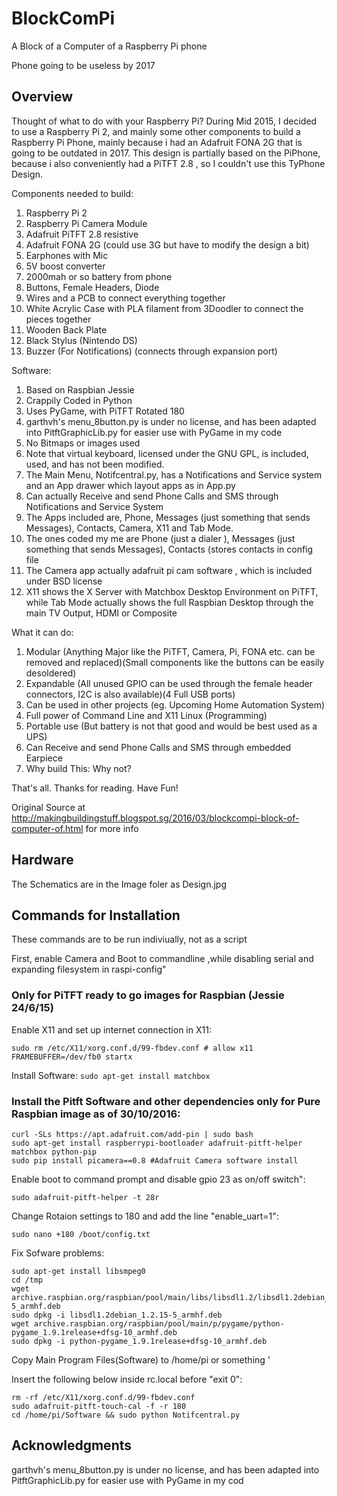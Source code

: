 # BlockComPi
A Block of a Computer of a Raspberry Pi phone 

Phone going to be useless by 2017

## Overview
Thought of what to do with your Raspberry Pi? During Mid 2015, I decided to use a Raspberry Pi 2, and mainly some other components to build a Raspberry Pi Phone, mainly because i had an Adafruit FONA 2G that is going to be outdated in 2017. This design is partially based on the PiPhone, because i also conveniently had a PiTFT 2.8 , so I couldn't use this TyPhone Design.

Components needed to build:

1. Raspberry Pi 2
1. Raspberry Pi Camera Module
1. Adafruit PiTFT 2.8 resistive
1. Adafruit FONA 2G (could use 3G but have to modify the design a bit)
1. Earphones with Mic
1. 5V boost converter 
1. 2000mah or so battery from phone
1. Buttons,  Female Headers, Diode
1. Wires and a PCB to connect everything together
1. White Acrylic Case with PLA filament from 3Doodler to connect the pieces together 
1. Wooden Back Plate
1. Black Stylus (Nintendo DS)
1. Buzzer (For Notifications) (connects through expansion port)

Software:

1. Based on Raspbian Jessie
1. Crappily Coded in Python
1. Uses PyGame, with PiTFT Rotated 180
1. garthvh's menu_8button.py is under no license, and has been adapted into PitftGraphicLib.py for easier use with PyGame in my code
1. No Bitmaps or images used
1. Note that virtual keyboard, licensed under the GNU GPL, is included, used, and has not been modified.
1. The Main Menu, Notifcentral.py, has a Notifications  and Service system and an App drawer which layout apps as in App.py
1. Can actually Receive and send Phone Calls and SMS through Notifications and Service System
1. The Apps included are, Phone, Messages (just something that sends Messages), Contacts, Camera, X11 and Tab Mode.
1. The ones coded my me are Phone (just a dialer ), Messages (just something that sends Messages), Contacts (stores contacts in config file
1. The Camera app actually adafruit pi cam software , which is included under BSD license
1. X11 shows the X Server with Matchbox Desktop Environment on PiTFT, while Tab Mode actually shows the full Raspbian Desktop through the main TV Output, HDMI or Composite

What it can do:

1. Modular (Anything Major like the PiTFT, Camera, Pi, FONA etc. can be removed and replaced)(Small components like the buttons can be easily desoldered)
1. Expandable (All unused GPIO can be used through the female header connectors, I2C is also available)(4 Full USB ports)
1. Can be used in other projects (eg. Upcoming Home Automation System)
1. Full power of Command Line and X11 Linux (Programming)
1. Portable use (But battery is not that good and would be best used as a UPS)
1. Can Receive and send Phone Calls and SMS through embedded Earpiece
1. Why build This: Why not?

That's all. Thanks for reading. Have Fun!

Original Source at http://makingbuildingstuff.blogspot.sg/2016/03/blockcompi-block-of-computer-of.html for more info

## Hardware
The Schematics are in the Image foler as Design.jpg

## Commands for Installation

These commands are to be run indiviually, not as a script

First, enable Camera and Boot to commandline ,while disabling serial and expanding filesystem in raspi-config"

### Only for PiTFT ready to go images for Raspbian (Jessie 24/6/15)

Enable X11 and set up internet connection in X11:
```
sudo rm /etc/X11/xorg.conf.d/99-fbdev.conf # allow x11
FRAMEBUFFER=/dev/fb0 startx
```
Install Software:
`sudo apt-get install matchbox `

### Install the Pitft Software and other dependencies  only for Pure Raspbian image as of 30/10/2016:
```
curl -SLs https://apt.adafruit.com/add-pin | sudo bash
sudo apt-get install raspberrypi-bootloader adafruit-pitft-helper matchbox python-pip
sudo pip install picamera==0.8 #Adafruit Camera software install
```

Enable boot to command prompt and disable gpio 23 as on/off switch":

`sudo adafruit-pitft-helper -t 28r`

Change Rotaion settings to 180 and add the line "enable_uart=1":

`sudo nano +180 /boot/config.txt`

Fix Sofware problems:
```
sudo apt-get install libsmpeg0
cd /tmp
wget archive.raspbian.org/raspbian/pool/main/libs/libsdl1.2/libsdl1.2debian_1.2.15-5_armhf.deb
sudo dpkg -i libsdl1.2debian_1.2.15-5_armhf.deb 
wget archive.raspbian.org/raspbian/pool/main/p/pygame/python-pygame_1.9.1release+dfsg-10_armhf.deb
sudo dpkg -i python-pygame_1.9.1release+dfsg-10_armhf.deb
```

Copy Main Program Files(Software) to /home/pi or something '

Insert the following below inside rc.local before "exit 0":
```
rm -rf /etc/X11/xorg.conf.d/99-fbdev.conf
sudo adafruit-pitft-touch-cal -f -r 180
cd /home/pi/Software && sudo python Notifcentral.py
```

## Acknowledgments
garthvh's menu_8button.py is under no license, and has been adapted into PitftGraphicLib.py for easier use with PyGame in my cod

